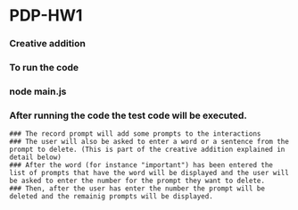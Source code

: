# PDP-HW1

### Creative addition

### To run the code 
  ### node main.js
  ### After running the code the test code will be executed.
    ### The record prompt will add some prompts to the interactions
    ### The user will also be asked to enter a word or a sentence from the prompt to delete. (This is part of the creative addition explained in detail below)
    ### After the word (for instance "important") has been entered the list of prompts that have the word will be displayed and the user will be asked to enter the number for the prompt they want to delete.
    ### Then, after the user has enter the number the prompt will be deleted and the remainig prompts will be displayed.
    
    
